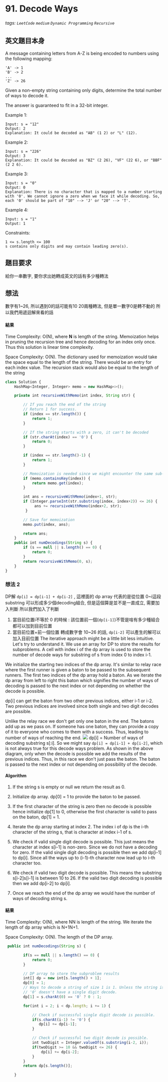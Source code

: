 # 91. Decode Ways
###### tags: `LeetCode` `medium` `Dynamic Programming` `Recursive`

## 英文題目本身
A message containing letters from A-Z is being encoded to numbers using the following mapping:
```
'A' -> 1
'B' -> 2
...
'Z' -> 26
```
Given a non-empty string containing only digits, determine the total number of ways to decode it.

The answer is guaranteed to fit in a 32-bit integer.



Example 1:
```
Input: s = "12"
Output: 2
Explanation: It could be decoded as "AB" (1 2) or "L" (12).
```
Example 2:
```
Input: s = "226"
Output: 3
Explanation: It could be decoded as "BZ" (2 26), "VF" (22 6), or "BBF" (2 2 6).
```
Example 3:
```
Input: s = "0"
Output: 0
Explanation: There is no character that is mapped to a number starting with '0'. We cannot ignore a zero when we face it while decoding. So, each '0' should be part of "10" --> 'J' or "20" --> 'T'.
```
Example 4:
```
Input: s = "1"
Output: 1
```
Constraints:

```
1 <= s.length <= 100
s contains only digits and may contain leading zero(s).
```
## 題目要求
給你一串數字, 要你求出她轉成英文的話有多少種轉法
## 想法
數字有1~26, 所以遇到0的話可能有10 20兩種轉法, 但是單一數字0是轉不動的
所以我們用遞迴解來看的話

#### 結果

Time Complexity: O(N), where **N** is length of the string. Memoization helps in pruning the recursion tree and hence decoding for an index only once. Thus this solution is linear time complexity.

Space Complexity: O(N). The dictionary used for memoization would take the space equal to the length of the string. There would be an entry for each index value. The recursion stack would also be equal to the length of the string
```javascript
class Solution {
    HashMap<Integer, Integer> memo = new HashMap<>();

    private int recursiveWithMemo(int index, String str) {

        // If you reach the end of the string
        // Return 1 for success.
        if (index == str.length()) {
            return 1;
        }

        // If the string starts with a zero, it can't be decoded
        if (str.charAt(index) == '0') {
            return 0;
        }

        if (index == str.length()-1) {
            return 1;
        }

        // Memoization is needed since we might encounter the same sub-string.
        if (memo.containsKey(index)) {
            return memo.get(index);
        }

        int ans = recursiveWithMemo(index+1, str);
        if (Integer.parseInt(str.substring(index, index+2)) <= 26) {
             ans += recursiveWithMemo(index+2, str);
         }

        // Save for memoization
        memo.put(index, ans);

        return ans;
    }
    public int numDecodings(String s) {
        if (s == null || s.length() == 0) {
            return 0;
        }
        return recursiveWithMemo(0, s);
    }
}
```

### 想法 2
DP解
`dp[i] = dp[i-1] + dp[i-2]` , 這裡面的 dp array 代表的是從位置 0~i這段 substring 可以形成多少個decoding組合, 但是這個算是並不是一直成立, 需要加入判斷
所以我們加入了判斷
1. 當目前位置i不等於 0 的時候 : 該位置前一個(`dp[i-1]`)不管是啥有多少種組合都可以加到目前位置
2. 當目前位置+前一個位置 轉成數字會 10~26 的話, `dp[i-2]` 可以產生的解可以加入目前位置
The iterative approach might be a little bit less intuitive. Let's try to understand it. We use an array for DP to store the results for subproblems. A cell with index i of the dp array is used to store the number of decode ways for substring of s from index 0 to index i-1.

We initialize the starting two indices of the dp array. It's similar to relay race where the first runner is given a baton to be passed to the subsequent runners. The first two indices of the dp array hold a baton. As we iterate the dp array from left to right this baton which signifies the number of ways of decoding is passed to the next index or not depending on whether the decode is possible.

dp[i] can get the baton from two other previous indices, either i-1 or i-2. Two previous indices are involved since both single and two digit decodes are possible.

Unlike the relay race we don't get only one baton in the end. The batons add up as we pass on. If someone has one baton, they can provide a copy of it to everyone who comes to them with a success. Thus, leading to number of ways of reaching the end.
![](https://i.imgur.com/qUIBE0o.png)
dp[i] = Number of ways of decoding substring s[:i]. So we might say `dp[i] = dp[i-1] + dp[i-2]`, which is not always true for this decode ways problem. As shown in the above diagram, only when the decode is possible we add the results of the previous indices. Thus, in this race we don't just pass the baton. The baton is passed to the next index or not depending on possibility of the decode.

#### Algorithm
1. If the string s is empty or null we return the result as 0.

2. Initialize dp array. dp[0] = 1 to provide the baton to be passed.

3. If the first character of the string is zero then no decode is possible hence initialize dp[1] to 0, otherwise the first character is valid to pass on the baton, dp[1] = 1.

4. Iterate the dp array starting at index 2. The index i of dp is the i-th character of the string s, that is character at index i-1 of s.

5. We check if valid single digit decode is possible. This just means the character at index s[i-1] is non-zero. Since we do not have a decoding for zero. If the valid single digit decoding is possible then we add dp[i-1] to dp[i]. Since all the ways up to (i-1)-th character now lead up to i-th character too.

6. We check if valid two digit decode is possible. This means the substring s[i-2]s[i-1] is between 10 to 26. If the valid two digit decoding is possible then we add dp[i-2] to dp[i].

7. Once we reach the end of the dp array we would have the number of ways of decoding string s.
#### 結果
Time Complexity: O(N), where NN is length of the string. We iterate the length of dp array which is N+1N+1.

Space Complexity: O(N). The length of the DP array.
```javascript
 public int numDecodings(String s) {

        if(s == null || s.length() == 0) {
            return 0;
        }

        // DP array to store the subproblem results
        int[] dp = new int[s.length() + 1];
        dp[0] = 1;
        // Ways to decode a string of size 1 is 1. Unless the string is '0'.
        // '0' doesn't have a single digit decode.
        dp[1] = s.charAt(0) == '0' ? 0 : 1;

        for(int i = 2; i < dp.length; i += 1) {

            // Check if successful single digit decode is possible.
            if(s.charAt(i-1) != '0') {
               dp[i] += dp[i-1];  
            }

            // Check if successful two digit decode is possible.
            int twoDigit = Integer.valueOf(s.substring(i-2, i));
            if(twoDigit >= 10 && twoDigit <= 26) {
                dp[i] += dp[i-2];
            }
        }
        return dp[s.length()];

    }
```